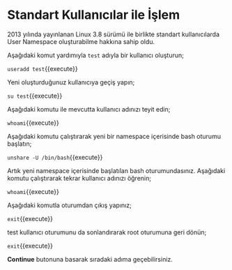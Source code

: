 # Standart Kullanıcılar ile İşlem

2013 yılında yayınlanan Linux 3.8 sürümü ile birlikte standart kullanıcılarda User Namespace oluşturabilme hakkına sahip oldu.

Aşağıdaki komut yardımıyla `test` adıyla bir kullanıcı oluşturun;

`useradd test`{{execute}}

Yeni oluşturduğunuz kullanıcıya geçiş yapın;

`su test`{{execute}}

Aşağıdaki komutu ile mevcutta kullanıcı adınızı teyit edin;

`whoami`{{execute}}

Aşağıdaki komutu çalıştırarak yeni bir namespace içerisinde bash oturumu başlatın;

`unshare -U /bin/bash`{{execute}}

Artık yeni namespace içerisinde başlatılan bash oturumundasınız. Aşağıdaki komutu çalıştırarak tekrar kullanıcı adınızı öğrenin;

`whoami`{{execute}}

Aşağıdaki komutla oturumdan çıkış yapınız;

`exit`{{execute}}

test kullanıcı oturumunu da sonlandırarak root oturumuna geri dönün;

`exit`{{execute}}

**Continue** butonuna basarak sıradaki adıma geçebilirsiniz.
